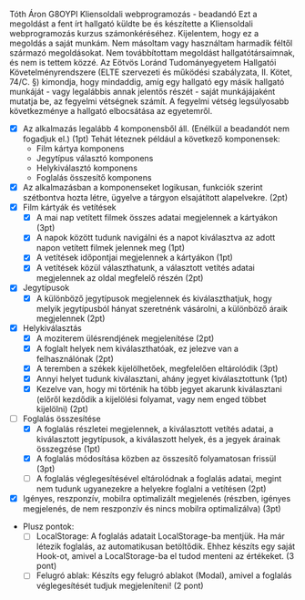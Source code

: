 Tóth Áron
G8OYPI
Kliensoldali webprogramozás - beadandó
Ezt a megoldást a fent írt hallgató küldte be és készítette a Kliensoldali webprogramozás kurzus számonkéréséhez.
Kijelentem, hogy ez a megoldás a saját munkám. Nem másoltam vagy használtam harmadik féltől
származó megoldásokat. Nem továbbítottam megoldást hallgatótársaimnak, és nem is tettem közzé.
Az Eötvös Loránd Tudományegyetem Hallgatói Követelményrendszere
(ELTE szervezeti és működési szabályzata, II. Kötet, 74/C. §) kimondja, hogy mindaddig,
amíg egy hallgató egy másik hallgató munkáját - vagy legalábbis annak jelentős részét -
saját munkájájaként mutatja be, az fegyelmi vétségnek számít.
A fegyelmi vétség legsúlyosabb következménye a hallgató elbocsátása az egyetemről.

-[X] Az alkalmazás legalább 4 komponensből áll. (Enélkül a beadandót nem fogadjuk el.) (1pt)
Tehát léteznek például a következő komponensek:  
  - Film kártya komponens
  - Jegytípus választó komponens
  - Helykiválasztó komponens
  - Foglalás összesítő komponens
-[X] Az alkalmazásban a komponenseket logikusan, funkciók szerint szétbontva hozta létre, ügyelve a tárgyon elsajátított alapelvekre. (2pt)
-[X] Film kártyák és vetítések
  -[X] A mai nap vetített filmek összes adatai megjelennek a kártyákon (3pt)
  -[X] A napok között tudunk navigálni és a napot kiválasztva az adott napon vetített filmek jelennek meg (1pt)
  -[X] A vetítések időpontjai megjelennek a kártyákon (1pt)
  -[X] A vetítések közül választhatunk, a választott vetítés adatai megjelennek az oldal megfelelő részén (2pt)
-[X] Jegytípusok
  -[X] A különböző jegytípusok megjelennek és kiválaszthatjuk, hogy melyik jegytípusból hányat szeretnénk vásárolni, a különböző áraik megjelennek (2pt)
-[X] Helykiválasztás
  -[X] A moziterem ülésrendjének megjelenítése (2pt)
  -[X] A foglalt helyek nem kiválaszthatóak, ez jelezve van a felhasználónak (2pt)
  -[X] A teremben a székek kijelölhetőek, megfelelően eltárolódik (3pt)
  -[X] Annyi helyet tudunk kiválasztani, ahány jegyet kiválasztottunk (1pt)
  -[X] Kezelve van, hogy mi történik ha több jegyet akarunk kiválasztani (előről kezdődik a kijelölési folyamat, vagy nem enged többet kijelölni) (2pt)
-[ ] Foglalás összesítése
  -[X] A foglalás részletei megjelennek, a kiválasztott vetítés adatai, a kiválasztott jegytípusok, a kiválaszott helyek, és a jegyek árainak összegzése (1pt)
  -[X] A foglalás módosítása közben az összesítő folyamatosan frissül (3pt)
  -[ ] A foglalás véglegesítésével eltárolódnak a foglalás adatai, megint nem tudunk ugyanezekre a helyekre foglalni a vetítésen (2pt)
-[X] Igényes, reszponzív, mobilra optimalizált megjelenés (részben, igényes megjelenés, de nem reszponzív és nincs mobilra optimalizálva) (3pt)

- Plusz pontok:
  -[ ] LocalStorage: A foglalás adatait LocalStorage-ba mentjük. Ha már létezik foglalás, az automatikusan betöltődik. Ehhez készíts egy saját Hook-ot, amivel a LocalStorage-ba el tudod menteni az értékeket. (3 pont)
  -[ ] Felugró ablak: Készíts egy felugró ablakot (Modal), amivel a foglalás véglegesítését tudjuk megjeleníteni! (2 pont)